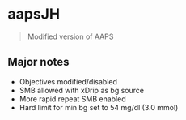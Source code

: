 # aapsJH
> Modified version of AAPS

## Major notes
* Objectives modified/disabled
* SMB allowed with xDrip as bg source
* More rapid repeat SMB enabled
* Hard limit for min bg set to 54 mg/dl (3.0 mmol)
